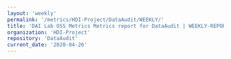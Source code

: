 ```yaml
---
layout: 'weekly'
permalink: '/metrics/HDI-Project/DataAudit/WEEKLY/'
title: 'DAI Lab OSS Metrics Metrics report for DataAudit | WEEKLY-REPORT-2020-04-26'
organization: 'HDI-Project'
repository: 'DataAudit'
current_date: '2020-04-26'
---
```

